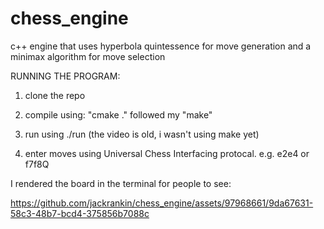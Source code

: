 # chess_engine
c++ engine that uses hyperbola quintessence for move generation and a minimax algorithm for move selection

RUNNING THE PROGRAM:

1. clone the repo

2. compile using: "cmake ." followed my "make"

3. run using ./run (the video is old, i wasn't using make yet)

4. enter moves using Universal Chess Interfacing protocal. e.g. e2e4 or f7f8Q


I rendered the board in the terminal for people to see:

https://github.com/jackrankin/chess_engine/assets/97968661/9da67631-58c3-48b7-bcd4-375856b7088c
